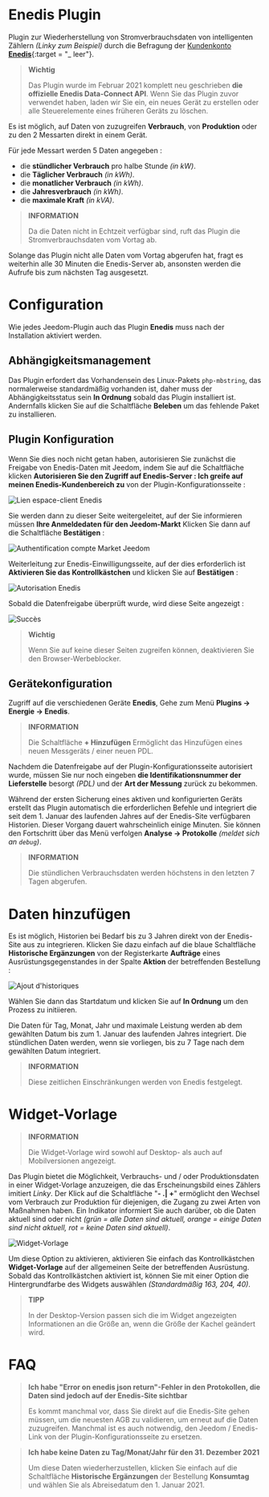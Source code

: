 # Enedis Plugin

Plugin zur Wiederherstellung von Stromverbrauchsdaten von intelligenten Zählern *(Linky zum Beispiel)* durch die Befragung der [Kundenkonto **Enedis**](https://mon-compte.enedis.fr/auth/XUI/#login/&realm=/enedis&forward=true){:target = "\_ leer"}.

>**Wichtig**
>
>Das Plugin wurde im Februar 2021 komplett neu geschrieben **die offizielle Enedis Data-Connect API**. Wenn Sie das Plugin zuvor verwendet haben, laden wir Sie ein, ein neues Gerät zu erstellen oder alle Steuerelemente eines früheren Geräts zu löschen.

Es ist möglich, auf Daten von zuzugreifen **Verbrauch**, von **Produktion** oder zu den 2 Messarten direkt in einem Gerät.

Für jede Messart werden 5 Daten angegeben :
- die **stündlicher Verbrauch** pro halbe Stunde *(in kW)*.
- die **Täglicher Verbrauch** *(in kWh)*.
- die **monatlicher Verbrauch** *(in kWh)*.
- die **Jahresverbrauch** *(in kWh)*.
- die **maximale Kraft** *(in kVA)*.

>**INFORMATION**
>
>Da die Daten nicht in Echtzeit verfügbar sind, ruft das Plugin die Stromverbrauchsdaten vom Vortag ab.

Solange das Plugin nicht alle Daten vom Vortag abgerufen hat, fragt es weiterhin alle 30 Minuten die Enedis-Server ab, ansonsten werden die Aufrufe bis zum nächsten Tag ausgesetzt.

# Configuration

Wie jedes Jeedom-Plugin auch das Plugin **Enedis** muss nach der Installation aktiviert werden.

## Abhängigkeitsmanagement

Das Plugin erfordert das Vorhandensein des Linux-Pakets `php-mbstring`, das normalerweise standardmäßig vorhanden ist, daher muss der Abhängigkeitsstatus sein **In Ordnung** sobald das Plugin installiert ist. Andernfalls klicken Sie auf die Schaltfläche **Beleben** um das fehlende Paket zu installieren.

## Plugin Konfiguration

Wenn Sie dies noch nicht getan haben, autorisieren Sie zunächst die Freigabe von Enedis-Daten mit Jeedom, indem Sie auf die Schaltfläche klicken **Autorisieren Sie den Zugriff auf Enedis-Server : Ich greife auf meinen Enedis-Kundenbereich zu** von der Plugin-Konfigurationsseite :

![Lien espace-client Enedis](./images/link_enedis.png)

Sie werden dann zu dieser Seite weitergeleitet, auf der Sie informieren müssen **Ihre Anmeldedaten für den Jeedom-Markt** Klicken Sie dann auf die Schaltfläche **Bestätigen** :

![Authentification compte Market Jeedom](./images/Auth_Jeedom.png)

Weiterleitung zur Enedis-Einwilligungsseite, auf der dies erforderlich ist **Aktivieren Sie das Kontrollkästchen** und klicken Sie auf **Bestätigen** :

![Autorisation Enedis](./images/Auth_Enedis.png)

Sobald die Datenfreigabe überprüft wurde, wird diese Seite angezeigt :

![Succès](./images/Auth_Enedis_success.png)

>**Wichtig**
>
>Wenn Sie auf keine dieser Seiten zugreifen können, deaktivieren Sie den Browser-Werbeblocker.

## Gerätekonfiguration

Zugriff auf die verschiedenen Geräte **Enedis**, Gehe zum Menü **Plugins → Energie → Enedis**.

>**INFORMATION**
>
>Die Schaltfläche **+ Hinzufügen** Ermöglicht das Hinzufügen eines neuen Messgeräts / einer neuen PDL.

Nachdem die Datenfreigabe auf der Plugin-Konfigurationsseite autorisiert wurde, müssen Sie nur noch eingeben **die Identifikationsnummer der Lieferstelle** besorgt *(PDL)* und der **Art der Messung** zurück zu bekommen.

Während der ersten Sicherung eines aktiven und konfigurierten Geräts erstellt das Plugin automatisch die erforderlichen Befehle und integriert die seit dem 1. Januar des laufenden Jahres auf der Enedis-Site verfügbaren Historien. Dieser Vorgang dauert wahrscheinlich einige Minuten. Sie können den Fortschritt über das Menü verfolgen **Analyse → Protokolle** *(meldet sich an ``debug``)*.

>**INFORMATION**
>
>Die stündlichen Verbrauchsdaten werden höchstens in den letzten 7 Tagen abgerufen.

# Daten hinzufügen

Es ist möglich, Historien bei Bedarf bis zu 3 Jahren direkt von der Enedis-Site aus zu integrieren. Klicken Sie dazu einfach auf die blaue Schaltfläche **Historische Ergänzungen** von der Registerkarte **Aufträge** eines Ausrüstungsgegenstandes in der Spalte **Aktion** der betreffenden Bestellung :

![Ajout d'historiques](./images/enedis_addHistory.png)

Wählen Sie dann das Startdatum und klicken Sie auf **In Ordnung** um den Prozess zu initiieren.

Die Daten für Tag, Monat, Jahr und maximale Leistung werden ab dem gewählten Datum bis zum 1. Januar des laufenden Jahres integriert. Die stündlichen Daten werden, wenn sie vorliegen, bis zu 7 Tage nach dem gewählten Datum integriert.

>**INFORMATION**
>
>Diese zeitlichen Einschränkungen werden von Enedis festgelegt.

# Widget-Vorlage

>**INFORMATION**
>
>Die Widget-Vorlage wird sowohl auf Desktop- als auch auf Mobilversionen angezeigt.

Das Plugin bietet die Möglichkeit, Verbrauchs- und / oder Produktionsdaten in einer Widget-Vorlage anzuzeigen, die das Erscheinungsbild eines Zählers imitiert *Linky*. Der Klick auf die Schaltfläche "**- \.| +**" ermöglicht den Wechsel vom Verbrauch zur Produktion für diejenigen, die Zugang zu zwei Arten von Maßnahmen haben. Ein Indikator informiert Sie auch darüber, ob die Daten aktuell sind oder nicht *(grün = alle Daten sind aktuell, orange = einige Daten sind nicht aktuell, rot = keine Daten sind aktuell)*.

![Widget-Vorlage](./images/enedis_screenshot1.png)

Um diese Option zu aktivieren, aktivieren Sie einfach das Kontrollkästchen **Widget-Vorlage** auf der allgemeinen Seite der betreffenden Ausrüstung. Sobald das Kontrollkästchen aktiviert ist, können Sie mit einer Option die Hintergrundfarbe des Widgets auswählen *(Standardmäßig 163, 204, 40)*.

>**TIPP**
>
>In der Desktop-Version passen sich die im Widget angezeigten Informationen an die Größe an, wenn die Größe der Kachel geändert wird.

# FAQ

>**Ich habe "Error on enedis json return"-Fehler in den Protokollen, die Daten sind jedoch auf der Enedis-Site sichtbar**
>
>Es kommt manchmal vor, dass Sie direkt auf die Enedis-Site gehen müssen, um die neuesten AGB zu validieren, um erneut auf die Daten zuzugreifen. Manchmal ist es auch notwendig, den Jeedom / Enedis-Link von der Plugin-Konfigurationsseite zu ersetzen.

>**Ich habe keine Daten zu Tag/Monat/Jahr für den 31. Dezember 2021**
>
>Um diese Daten wiederherzustellen, klicken Sie einfach auf die Schaltfläche **Historische Ergänzungen** der Bestellung **Konsumtag** und wählen Sie als Abreisedatum den 1. Januar 2021.
